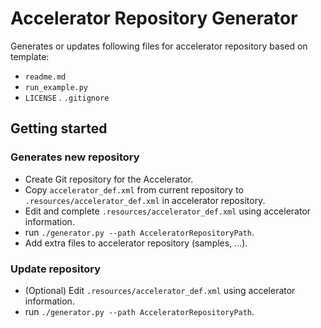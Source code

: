 # Accelerator Repository Generator

Generates or updates following files for accelerator repository based on template:
* `readme.md`
* `run_example.py`
* `LICENSE`
. `.gitignore`

## Getting started

### Generates new repository
* Create Git repository for the Accelerator.
* Copy `accelerator_def.xml` from current repository to `.resources/accelerator_def.xml` in accelerator repository.
* Edit and complete `.resources/accelerator_def.xml` using accelerator information.
* run `./generator.py --path AcceleratorRepositoryPath`.
* Add extra files to accelerator repository (samples, ...).

### Update repository
* (Optional) Edit `.resources/accelerator_def.xml` using accelerator information.
* run `./generator.py --path AcceleratorRepositoryPath`.
